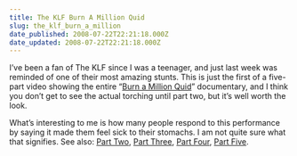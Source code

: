 ```yaml
---
title: The KLF Burn A Million Quid
slug: the_klf_burn_a_million
date_published: 2008-07-22T22:21:18.000Z
date_updated: 2008-07-22T22:21:18.000Z
---
```


I’ve been a fan of The KLF since I was a teenager, and just last week was reminded of one of their most amazing stunts. This is just the first of a five-part video showing the entire “[Burn a Million Quid](http://en.wikipedia.org/wiki/K_Foundation_Burn_a_Million_Quid)” documentary, and I think you don’t get to see the actual torching until part two, but it’s well worth the look.

What’s interesting to me is how many people respond to this performance by saying it made them feel sick to their stomachs. I am not quite sure what that signifies. See also: [Part Two](http://www.youtube.com/watch?v=kxGo8Hw5K-M&amp;feature=related), [Part Three](http://www.youtube.com/watch?v=V__QZINnGrE&amp;feature=related), [Part Four](http://www.youtube.com/watch?v=OfZd7EZ0b9M&amp;feature=related), [Part Five](http://www.youtube.com/watch?v=HPlwF6HJwsA&amp;feature=related).
